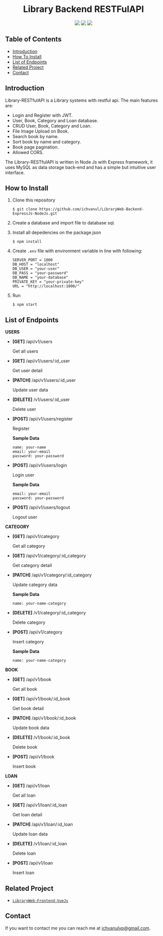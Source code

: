 <h1 align="center">
Library Backend RESTFulAPI
<br>
</h1>

<p align="center">
<img src="https://img.shields.io/badge/Node.js-v12.14.1-blue">
<img src="https://img.shields.io/badge/Express.js-v4.17.1-brightgreen">
<img src="https://img.shields.io/badge/Bcrypt-v4.0.1-red"
</p>

## Table of Contents

- [Introduction](#introduction)
- [How To Install](#how-to-install)
- [List of Endpoints](#list-of-endpoints)
- [Related Project](#related-project)
- [Contact](#contact)

## Introduction

Library-RESTfulAPI is a Library systems with restful api. The main features are:

- Login and Register with JWT.
- User, Book, Category and Loan database.
- CRUD User, Book, Category and Loan.
- File Image Upload on Book.
- Search book by name.
- Sort book by name and category.
- Book page pagination.
- Allowed CORS.

The Library-RESTfulAPI is written in Node Js with Express framework, it uses MySQL as data storage back-end and has a simple but intuitive user interface.

## How to Install

1. Clone this repository

   ```
   $ git clone https://github.com/ichvanul/LibraryWeb-Backend-ExpressJs-NodeJs.git
   ```

2. Create a database and import file to database sql.

3. Install all depedencies on the package.json

   ```
   $ npm install
   ```

4. Create `.env` file with environment variable in line with following:

   ```
   SERVER_PORT = 1000
   DB_HOST = "localhost"
   DB_USER = "your-user"
   DB_PASS = "your-password"
   DB_NAME = "your-database"
   PRIVATE_KEY = "your-private-key"
   URL = "http://localhost:1000/"
   ```

5. Run
   ```
   $ npm start
   ```

## List of Endpoints

**USERS**

- **[GET]** /api/v1/users

  Get all users

- **[GET]** /api/v1/users/:id_user

  Get user detail

- **[PATCH]** /api/v1/users/:id_user

  Update user data

- **[DELETE]** /v1/users/:id_user

  Delete user

- **[POST]** /api/v1/users/register

  Register

  **Sample Data**

  ```
  name: your-name
  email: your-email
  password: your-password
  ```

- **[POST]** /api/v1/users/login

  Login user

  **Sample Data**

  ```
  email: your-email
  password: your-password
  ```

- **[POST]** /api/v1/users/logout

  Logout user

**CATEGORY**

- **[GET]** /api/v1/category

  Get all category

- **[GET]** /api/v1/category/:id_category

  Get category detail

- **[PATCH]** /api/v1/category/:id_category

  Update category data

  **Sample Data**

  ```
  name: your-name-category
  ```

- **[DELETE]** /v1/category/:id_category

  Delete category

- **[POST]** /api/v1/category

  Insert category

  **Sample Data**

  ```
  name: your-name-category
  ```

**BOOK**

- **[GET]** /api/v1/book

  Get all book

- **[GET]** /api/v1/book/:id_book

  Get book detail

- **[PATCH]** /api/v1/book/:id_book

  Update book data

- **[DELETE]** /v1/book/:id_book

  Delete book

- **[POST]** /api/v1/book

  Insert book

**LOAN**

- **[GET]** /api/v1/loan

  Get all loan

- **[GET]** /api/v1/loan/:id_loan

  Get loan detail

- **[PATCH]** /api/v1/loan/:id_loan

  Update loan data

- **[DELETE]** /v1/loan/:id_loan

  Delete loan

- **[POST]** /api/v1/loan

  Insert loan

## Related Project

- [`LibraryWeb-Frontend-VueJs`](https://github.com/ichvanul/LibraryWeb-VueJs.git)

## Contact

If you want to contact me you can reach me at <ichvanulyp@gmail.com>.
